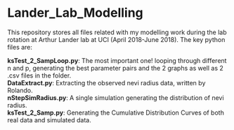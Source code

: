 # Lander_Lab_Modelling

This repository stores all files related with my modelling work during the lab rotation at Arthur Lander lab at UCI (April 2018-June 2018). The key python files are:

**ksTest_2_SampLoop.py**: The most important one! looping through different n and p, generating the best parameter pairs and the 2 graphs as well as 2 .csv files in the folder.  
**DataExtract.py**: Extracting the observed nevi radius data, written by Rolando.  
**nStepSimRadius.py**: A single simulation generating the distribution of nevi radius.  
**ksTest_2_Samp.py**: Generating the Cumulative Distribution Curves of both real data and simulated data.
